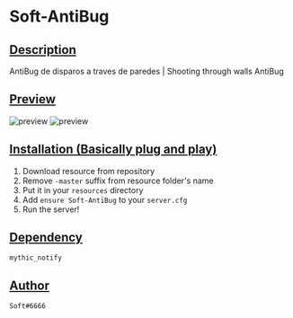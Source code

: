 # Soft-AntiBug
## <ins>Description
AntiBug de disparos a traves de paredes | Shooting through walls AntiBug

## <ins>Preview
![preview](https://images-ext-2.discordapp.net/external/UUArW9-DtMD3c1cEU6iamvBW8iHST0oVe14uCGZaRpA/https/repository-images.githubusercontent.com/365653675/34586880-b38a-11eb-8530-ee9d9c0f3064)
![preview](https://media.discordapp.net/attachments/855431655660716077/862191843961733120/unknown.png)

## <ins>Installation (Basically plug and play)

1. Download resource from repository
2. Remove `-master` suffix from resource folder's name
3. Put it in your `resources` directory
4. Add `ensure Soft-AntiBug` to your `server.cfg`
5. Run the server!

## <ins>Dependency

`mythic_notify`

## <ins>Author

`Soft#6666`
